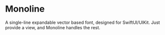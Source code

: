 # Monoline
A single-line expandable vector based font, designed for SwiftUI/UIKit. Just provide a view, and Monoline handles the rest.
